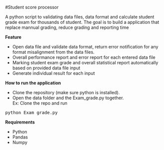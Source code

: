 #Student score processor

A python script to validating data files, data format and calculate student grade exam for thousands of student. The goal is to build a application that replace mannual grading, reduce grading and reporting time

**Feature**
* Open data file and validate data format, return error notification for any format misalignment from the data files.
* Overall performance report and error report for each entered data file
* Marking student exam grade and overall statistical report automatically based on provided data file input
* Generate individual result for each input

**How to run the application**
* Clone the repository (make sure python is installed).
* Open the data folder and the Exam_grade.py together. 
<br>Ex: Clone the repo and run
<pre>
python Exam_grade.py</pre>

**Requirements**
* Python
* Pandas
* Numpy
